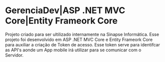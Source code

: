 # GerenciaDev|ASP .NET MVC Core|Entity Frameork Core
Projeto criado para ser ultilizado internamente na Sinapse Informática.
Esse projeto foi desenvolvido em ASP .NET MVC Core e Entity Frameork Core para auxiliar a criação de Token de acesso. 
Esse token serve para identifcar as API's aonde um App mobile irá utilizar para se comunicar com o Servidor.

